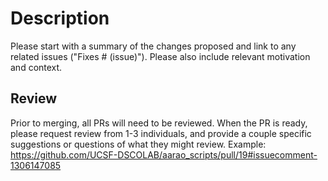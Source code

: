 # Description

Please start with a summary of the changes proposed and link to any related issues ("Fixes # (issue)"). Please also include relevant motivation and context.

## Review

Prior to merging, all PRs will need to be reviewed.
When the PR is ready, please request review from 1-3 individuals, and provide a couple specific suggestions or questions of what they might review.  Example: https://github.com/UCSF-DSCOLAB/aarao_scripts/pull/19#issuecomment-1306147085

